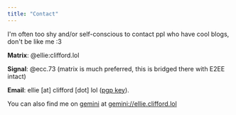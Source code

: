 ```yaml
---
title: "Contact"
---
```


I'm often too shy and/or self-conscious to contact ppl who have cool blogs,
don't be like me :3

**Matrix**: @ellie:clifford.lol

**Signal**: @ecc.73 (matrix is much preferred, this is bridged there with E2EE intact)

**Email**: ellie [at] clifford [dot] lol ([pgp key](https://ellie.clifford.lol/ellie_clifford.asc)).

You can also find me on [gemini](https://geminiprotocol.net/) at [gemini://ellie.clifford.lol](gemini://ellie.clifford.lol/)
